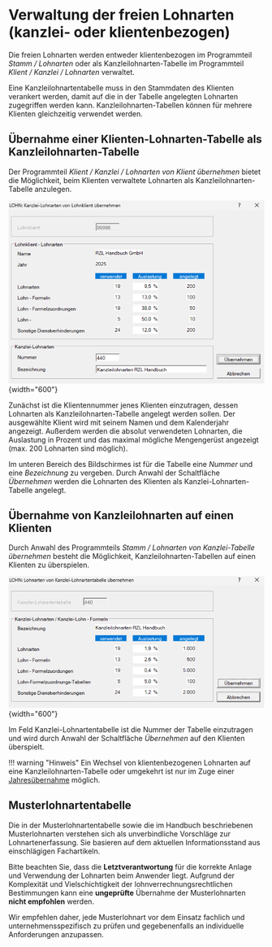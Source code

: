 # Verwaltung der freien Lohnarten (kanzlei- oder klientenbezogen)

Die freien Lohnarten werden entweder klientenbezogen im Programmteil *Stamm / Lohnarten* oder als Kanzleilohnarten-Tabelle im Programmteil *Klient / Kanzlei / Lohnarten* verwaltet.

Eine Kanzleilohnartentabelle muss in den Stammdaten des Klienten verankert werden, damit auf die in der Tabelle angelegten Lohnarten zugegriffen werden kann. Kanzleilohnarten-Tabellen können für mehrere Klienten gleichzeitig verwendet werden.

## Übernahme einer Klienten-Lohnarten-Tabelle als Kanzleilohnarten-Tabelle

Der Programmteil *Klient / Kanzlei / Lohnarten von Klient übernehmen* bietet die Möglichkeit, beim Klienten verwaltete Lohnarten als Kanzleilohnarten-Tabelle anzulegen.

![Image](<img/image169.png>){width="600"}

Zunächst ist die Klientennummer jenes Klienten einzutragen, dessen Lohnarten als Kanzleilohnarten-Tabelle angelegt werden sollen. Der ausgewählte Klient wird mit seinem Namen und dem Kalenderjahr angezeigt. Außerdem werden die absolut verwendeten Lohn­arten, die Auslastung in Prozent und das maximal mögliche Mengengerüst angezeigt (max. 200 Lohnarten sind möglich).

Im unteren Bereich des Bildschirmes ist für die Tabelle eine *Nummer* und eine *Bezeichnung* zu vergeben. Durch Anwahl der Schaltfläche *Übernehmen* werden die Lohnarten des Klienten als Kanzlei-Lohnarten-Tabelle angelegt.

## Übernahme von Kanzleilohnarten auf einen Klienten

Durch Anwahl des Programmteils *Stamm / Lohnarten von Kanzlei-Tabelle übernehmen* besteht die Möglichkeit, Kanzleilohnarten-Tabellen auf einen Klienten zu überspielen.

![Image](<img/image170.png>){width="600"}

Im Feld Kanzlei-Lohnartentabelle ist die Nummer der Tabelle einzutragen und wird durch Anwahl der Schaltfläche *Übernehmen* auf den Klienten überspielt.

!!! warning "Hinweis"
    Ein Wechsel von klientenbezogenen Lohnarten auf eine Kanzleilohnarten-Tabelle oder umgekehrt ist nur im Zuge einer [Jahresübernahme](../Jahresübernahme/Jahresübernahme%20innerhalb%20eines%20Klienten.md) möglich.

## Musterlohnartentabelle

Die in der Musterlohnartentabelle sowie die im Handbuch beschriebenen Musterlohnarten verstehen sich als unverbindliche Vorschläge zur Lohnartenerfassung. Sie basieren auf dem aktuellen Informationsstand aus einschlägigen Fachartikeln.

Bitte beachten Sie, dass die **Letztverantwortung** für die korrekte Anlage und Verwendung der Lohnarten beim Anwender liegt. Aufgrund der Komplexität und Vielschichtigkeit der lohnverrechnungsrechtlichen Bestimmungen kann eine **ungeprüfte** Übernahme der Musterlohnarten **nicht empfohlen** werden.

Wir empfehlen daher, jede Musterlohnart vor dem Einsatz fachlich und unternehmensspezifisch zu prüfen und gegebenenfalls an individuelle Anforderungen anzupassen.